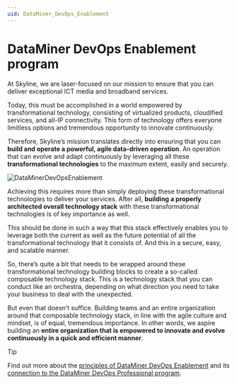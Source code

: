 ```yaml
---
uid: DataMiner_DevOps_Enablement
---
```


# DataMiner DevOps Enablement program

At Skyline, we are laser-focused on our mission to ensure that you can deliver exceptional ICT media and broadband services.

Today, this must be accomplished in a world empowered by transformational technology, consisting of virtualized products, cloudified services, and all-IP connectivity. This form of technology offers everyone limitless options and tremendous opportunity to innovate continuously.

Therefore, Skyline’s mission translates directly into ensuring that you can **build and operate a powerful, agile data-driven operation**. An operation that can evolve and adapt continuously by leveraging all these **transformational technologies** to the maximum extent, easily and securely.

![DataMinerDevOpsEnablement](~/dataminer-overview/images/DataMinerDevOpsEnablement.png)

Achieving this requires more than simply deploying these transformational technologies to deliver your services. After all, **building a properly architected overall technology stack** with these transformational technologies is of key importance as well.

This should be done in such a way that this stack effectively enables you to leverage both the current as well as the future potential of all the transformational technology that it consists of. And this in a secure, easy, and scalable manner.

So, there’s quite a bit that needs to be wrapped around these transformational technology building blocks to create a so-called composable technology stack. This is a technology stack that you can conduct like an orchestra, depending on what direction you need to take your business to deal with the unexpected.

But even that doesn’t suffice. Building teams and an entire organization around that composable technology stack, in line with the agile culture and mindset, is of equal, tremendous importance. In other words, we aspire building an **entire organization that is empowered to innovate and evolve continuously in a quick and efficient manner**.

> [!TIP]
> Find out more about the [principles of DataMiner DevOps Enablement](xref:What_is_DataMiner_DevOps_Enablement) and its [connection to the DataMiner DevOps Professional program](xref:DevOps_Enablement_and_the_DevOps_Professional_program).
